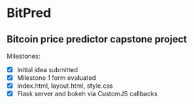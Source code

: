 # BitPred
## Bitcoin price predictor capstone project
Milestones:
- [X] Initial idea submitted
- [X] Milestone 1 form evaluated
- [X] index.html, layout.html, style.css
- [X] Flask server and bokeh via CustomJS callbacks
